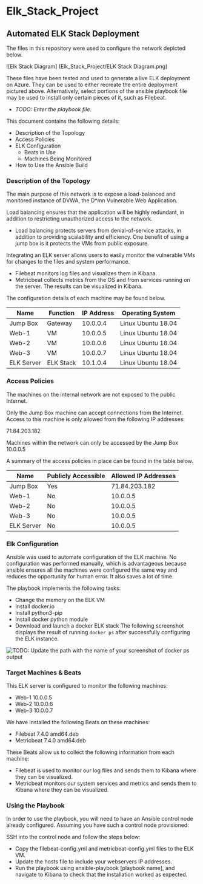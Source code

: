 # Elk_Stack_Project
## Automated ELK Stack Deployment

The files in this repository were used to configure the network depicted below.

![Elk Stack Diagram] (Elk_Stack_Project/ELK Stack Diagram.png)

These files have been tested and used to generate a live ELK deployment on Azure. They can be used to either recreate the entire deployment pictured above. Alternatively, select portions of the ansible playbook file may be used to install only certain pieces of it, such as Filebeat.

  - _TODO: Enter the playbook file._

This document contains the following details:
- Description of the Topology
- Access Policies
- ELK Configuration
  - Beats in Use
  - Machines Being Monitored
- How to Use the Ansible Build


### Description of the Topology

The main purpose of this network is to expose a load-balanced and monitored instance of DVWA, the D*mn Vulnerable Web Application.

Load balancing ensures that the application will be highly redundant, in addition to restricting unauthorized access to the network.
- Load balancing protects servers from denial-of-service attacks, in addition to providing scalability and efficiency. One benefit of using a jump box is it protects the VMs from public exposure. 

Integrating an ELK server allows users to easily monitor the vulnerable VMs for changes to the files and system performance.
- Filebeat monitors log files and visualizes them in Kibana.
- Metricbeat collects metrics from the OS and from services running on the server. The results can be visualized in Kibana.

The configuration details of each machine may be found below.

| Name     | Function | IP Address | Operating System |
|----------|----------|------------|------------------|
| Jump Box |Gateway|     10.0.0.4      | Linux Ubuntu 18.04|
| Web-1     |VM|         10.0.0.5      | Linux Ubuntu 18.04|
| Web-2     |VM|         10.0.0.6      | Linux Ubuntu 18.04|
| Web-3     |VM|         10.0.0.7      | Linux Ubuntu 18.04|
| ELK Server|ELK Stack|  10.1.0.4      | Linux Ubuntu 18.04|

### Access Policies

The machines on the internal network are not exposed to the public Internet.

Only the Jump Box machine can accept connections from the Internet. Access to this machine is only allowed from the following IP addresses: 

71.84.203.182

Machines within the network can only be accessed by the Jump Box 10.0.0.5

A summary of the access policies in place can be found in the table below.

| Name     | Publicly Accessible | Allowed IP Addresses |
|----------|---------------------|----------------------|
| Jump Box      | Yes |            71.84.203.182 |
| Web-1         | No |             10.0.0.5      |
| Web-2         | No |             10.0.0.5      |
| Web-3         | No |             10.0.0.5      |
| ELK Server    | No |             10.0.0.5      |
### Elk Configuration

Ansible was used to automate configuration of the ELK machine. No configuration was performed manually, which is advantageous because ansible ensures all the machines were configured the same way and reduces the opportunity for human error. It also saves a lot of time. 

The playbook implements the following tasks:
- Change the memory on the ELK VM
- Install docker.io
- Install python3-pip
- Install docker python module
- Download and launch a docker ELK stack
The following screenshot displays the result of running `docker ps` after successfully configuring the ELK instance.

![TODO: Update the path with the name of your screenshot of docker ps output](Images/docker_ps_output.png)

### Target Machines & Beats
This ELK server is configured to monitor the following machines: 

- Web-1 10.0.0.5
- Web-2 10.0.0.6
- Web-3 10.0.0.7

We have installed the following Beats on these machines:
- Filebeat 7.4.0 amd64.deb
- Metricbeat 7.4.0 amd64.deb

These Beats allow us to collect the following information from each machine:

- Filebeat is used to monitor our log files and sends them to Kibana where they can be visualized.
- Metricbeat monitors our system services and metrics and sends them to Kibana where they can be visualized. 

### Using the Playbook
In order to use the playbook, you will need to have an Ansible control node already configured. Assuming you have such a control node provisioned:

SSH into the control node and follow the steps below:
- Copy the filebeat-config.yml and metricbeat-config.yml files to the ELK VM.
- Update the hosts file to include your webservers IP addresses. 
- Run the playbook using ansible-playbook [playbook name], and navigate to Kibana to check that the installation worked as expected.


